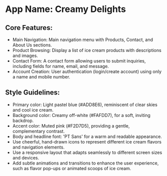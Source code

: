 # **App Name**: Creamy Delights

## Core Features:

- Main Navigation: Main navigation menu with Products, Contact, and About Us sections.
- Product Browsing: Display a list of ice cream products with descriptions and images.
- Contact Form: A contact form allowing users to submit inquiries, including fields for name, email, and message.
- Account Creation: User authentication (login/create account) using only a name and mobile number.

## Style Guidelines:

- Primary color: Light pastel blue (#ADD8E6), reminiscent of clear skies and cool ice cream.
- Background color: Creamy off-white (#FAFDD7), for a soft, inviting backdrop.
- Accent color: Muted pink (#F2D7D5), providing a gentle, complementary contrast.
- Body and headline font: 'PT Sans' for a warm and readable appearance.
- Use cheerful, hand-drawn icons to represent different ice cream flavors and navigation elements.
- Use a responsive layout that adapts seamlessly to different screen sizes and devices.
- Add subtle animations and transitions to enhance the user experience, such as flavor pop-ups or animated scoops of ice cream.